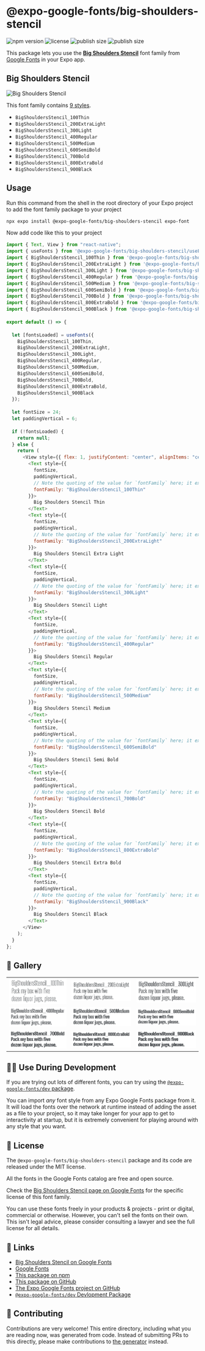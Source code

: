 # @expo-google-fonts/big-shoulders-stencil

![npm version](https://flat.badgen.net/npm/v/@expo-google-fonts/big-shoulders-stencil)
![license](https://flat.badgen.net/github/license/expo/google-fonts)
![publish size](https://flat.badgen.net/packagephobia/install/@expo-google-fonts/big-shoulders-stencil)
![publish size](https://flat.badgen.net/packagephobia/publish/@expo-google-fonts/big-shoulders-stencil)

This package lets you use the [**Big Shoulders Stencil**](https://fonts.google.com/specimen/Big+Shoulders+Stencil) font family from [Google Fonts](https://fonts.google.com/) in your Expo app.

## Big Shoulders Stencil

![Big Shoulders Stencil](./font-family.png)

This font family contains [9 styles](#-gallery).

- `BigShouldersStencil_100Thin`
- `BigShouldersStencil_200ExtraLight`
- `BigShouldersStencil_300Light`
- `BigShouldersStencil_400Regular`
- `BigShouldersStencil_500Medium`
- `BigShouldersStencil_600SemiBold`
- `BigShouldersStencil_700Bold`
- `BigShouldersStencil_800ExtraBold`
- `BigShouldersStencil_900Black`

## Usage

Run this command from the shell in the root directory of your Expo project to add the font family package to your project

```sh
npx expo install @expo-google-fonts/big-shoulders-stencil expo-font
```

Now add code like this to your project

```js
import { Text, View } from "react-native";
import { useFonts } from '@expo-google-fonts/big-shoulders-stencil/useFonts';
import { BigShouldersStencil_100Thin } from '@expo-google-fonts/big-shoulders-stencil/100Thin';
import { BigShouldersStencil_200ExtraLight } from '@expo-google-fonts/big-shoulders-stencil/200ExtraLight';
import { BigShouldersStencil_300Light } from '@expo-google-fonts/big-shoulders-stencil/300Light';
import { BigShouldersStencil_400Regular } from '@expo-google-fonts/big-shoulders-stencil/400Regular';
import { BigShouldersStencil_500Medium } from '@expo-google-fonts/big-shoulders-stencil/500Medium';
import { BigShouldersStencil_600SemiBold } from '@expo-google-fonts/big-shoulders-stencil/600SemiBold';
import { BigShouldersStencil_700Bold } from '@expo-google-fonts/big-shoulders-stencil/700Bold';
import { BigShouldersStencil_800ExtraBold } from '@expo-google-fonts/big-shoulders-stencil/800ExtraBold';
import { BigShouldersStencil_900Black } from '@expo-google-fonts/big-shoulders-stencil/900Black';

export default () => {

  let [fontsLoaded] = useFonts({
    BigShouldersStencil_100Thin, 
    BigShouldersStencil_200ExtraLight, 
    BigShouldersStencil_300Light, 
    BigShouldersStencil_400Regular, 
    BigShouldersStencil_500Medium, 
    BigShouldersStencil_600SemiBold, 
    BigShouldersStencil_700Bold, 
    BigShouldersStencil_800ExtraBold, 
    BigShouldersStencil_900Black
  });

  let fontSize = 24;
  let paddingVertical = 6;

  if (!fontsLoaded) {
    return null;
  } else {
    return (
      <View style={{ flex: 1, justifyContent: "center", alignItems: "center" }}>
        <Text style={{
          fontSize,
          paddingVertical,
          // Note the quoting of the value for `fontFamily` here; it expects a string!
          fontFamily: "BigShouldersStencil_100Thin"
        }}>
          Big Shoulders Stencil Thin
        </Text>
        <Text style={{
          fontSize,
          paddingVertical,
          // Note the quoting of the value for `fontFamily` here; it expects a string!
          fontFamily: "BigShouldersStencil_200ExtraLight"
        }}>
          Big Shoulders Stencil Extra Light
        </Text>
        <Text style={{
          fontSize,
          paddingVertical,
          // Note the quoting of the value for `fontFamily` here; it expects a string!
          fontFamily: "BigShouldersStencil_300Light"
        }}>
          Big Shoulders Stencil Light
        </Text>
        <Text style={{
          fontSize,
          paddingVertical,
          // Note the quoting of the value for `fontFamily` here; it expects a string!
          fontFamily: "BigShouldersStencil_400Regular"
        }}>
          Big Shoulders Stencil Regular
        </Text>
        <Text style={{
          fontSize,
          paddingVertical,
          // Note the quoting of the value for `fontFamily` here; it expects a string!
          fontFamily: "BigShouldersStencil_500Medium"
        }}>
          Big Shoulders Stencil Medium
        </Text>
        <Text style={{
          fontSize,
          paddingVertical,
          // Note the quoting of the value for `fontFamily` here; it expects a string!
          fontFamily: "BigShouldersStencil_600SemiBold"
        }}>
          Big Shoulders Stencil Semi Bold
        </Text>
        <Text style={{
          fontSize,
          paddingVertical,
          // Note the quoting of the value for `fontFamily` here; it expects a string!
          fontFamily: "BigShouldersStencil_700Bold"
        }}>
          Big Shoulders Stencil Bold
        </Text>
        <Text style={{
          fontSize,
          paddingVertical,
          // Note the quoting of the value for `fontFamily` here; it expects a string!
          fontFamily: "BigShouldersStencil_800ExtraBold"
        }}>
          Big Shoulders Stencil Extra Bold
        </Text>
        <Text style={{
          fontSize,
          paddingVertical,
          // Note the quoting of the value for `fontFamily` here; it expects a string!
          fontFamily: "BigShouldersStencil_900Black"
        }}>
          Big Shoulders Stencil Black
        </Text>
      </View>
    );
  }
};
```

## 🔡 Gallery


||||
|-|-|-|
|![BigShouldersStencil_100Thin](./100Thin/BigShouldersStencil_100Thin.ttf.png)|![BigShouldersStencil_200ExtraLight](./200ExtraLight/BigShouldersStencil_200ExtraLight.ttf.png)|![BigShouldersStencil_300Light](./300Light/BigShouldersStencil_300Light.ttf.png)||
|![BigShouldersStencil_400Regular](./400Regular/BigShouldersStencil_400Regular.ttf.png)|![BigShouldersStencil_500Medium](./500Medium/BigShouldersStencil_500Medium.ttf.png)|![BigShouldersStencil_600SemiBold](./600SemiBold/BigShouldersStencil_600SemiBold.ttf.png)||
|![BigShouldersStencil_700Bold](./700Bold/BigShouldersStencil_700Bold.ttf.png)|![BigShouldersStencil_800ExtraBold](./800ExtraBold/BigShouldersStencil_800ExtraBold.ttf.png)|![BigShouldersStencil_900Black](./900Black/BigShouldersStencil_900Black.ttf.png)||


## 👩‍💻 Use During Development

If you are trying out lots of different fonts, you can try using the [`@expo-google-fonts/dev` package](https://github.com/expo/google-fonts/tree/master/font-packages/dev#readme).

You can import _any_ font style from any Expo Google Fonts package from it. It will load the fonts over the network at runtime instead of adding the asset as a file to your project, so it may take longer for your app to get to interactivity at startup, but it is extremely convenient for playing around with any style that you want.


## 📖 License

The `@expo-google-fonts/big-shoulders-stencil` package and its code are released under the MIT license.

All the fonts in the Google Fonts catalog are free and open source.

Check the [Big Shoulders Stencil page on Google Fonts](https://fonts.google.com/specimen/Big+Shoulders+Stencil) for the specific license of this font family.

You can use these fonts freely in your products & projects - print or digital, commercial or otherwise. However, you can't sell the fonts on their own. This isn't legal advice, please consider consulting a lawyer and see the full license for all details.

## 🔗 Links

- [Big Shoulders Stencil on Google Fonts](https://fonts.google.com/specimen/Big+Shoulders+Stencil)
- [Google Fonts](https://fonts.google.com/)
- [This package on npm](https://www.npmjs.com/package/@expo-google-fonts/big-shoulders-stencil)
- [This package on GitHub](https://github.com/expo/google-fonts/tree/master/font-packages/big-shoulders-stencil)
- [The Expo Google Fonts project on GitHub](https://github.com/expo/google-fonts)
- [`@expo-google-fonts/dev` Devlopment Package](https://github.com/expo/google-fonts/tree/master/font-packages/dev)

## 🤝 Contributing

Contributions are very welcome! This entire directory, including what you are reading now, was generated from code. Instead of submitting PRs to this directly, please make contributions to [the generator](https://github.com/expo/google-fonts/tree/master/packages/generator) instead.
